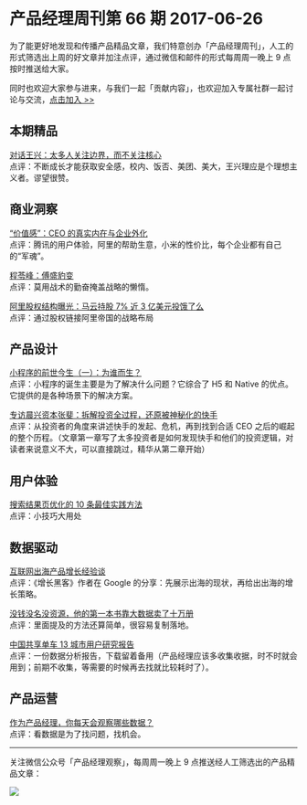 # 产品经理周刊第 66 期 2017-06-26

为了能更好地发现和传播产品精品文章，我们特意创办「产品经理周刊」，人工的形式筛选出上周的好文章并加注点评，通过微信和邮件的形式每周周一晚上 9 点按时推送给大家。     

同时也欢迎大家参与进来，与我们一起「贡献内容」，也欢迎加入专属社群一起讨论与交流，[点击加入 >>](http://mp.weixin.qq.com/s/w8DK1vV0f3Hpj7u3fCNsiw)   

## 本期精品  

[对话王兴：太多人关注边界，而不关注核心](https://mp.weixin.qq.com/s/SvLoGlrW3-mgkAAXhIRz5Q)   
点评：不断成长才能获取安全感，校内、饭否、美团、美大，王兴理应是个理想主义者。谬望很赞。        

## 商业洞察  

[“价值感”：CEO 的真实内在与企业外化](https://mp.weixin.qq.com/s/3YUbjHu6LN3HEWYstex4ew)   
点评：腾讯的用户体验，阿里的帮助生意，小米的性价比，每个企业都有自己的“军魂”。   

[程苓峰：傅盛豹变](https://mp.weixin.qq.com/s/v4JK9Qmo-0EsThrJY-rabw)   
点评：莫用战术的勤奋掩盖战略的懒惰。   

[阿里股权结构曝光：马云持股 7% 近 3 亿美元投饿了么](http://www.toutiao.com/i6434082524296643073/)   
点评：通过股权链接阿里帝国的战略布局       

## 产品设计 

[小程序的前世今生（一）：为谁而生？](https://mp.weixin.qq.com/s/FQ3njqK6HUZIROzhssFkxg)    
点评：小程序的诞生主要是为了解决什么问题？它综合了 H5 和 Native 的优点。它提供的是各种场景下的解决方案。   

[专访晨兴资本张斐：拆解投资全过程，还原被神秘化的快手](https://mp.weixin.qq.com/s/jtLpNZMPNUtATntq5ZC59w)     
点评：从投资者的角度来讲述快手的发起、危机，再到找到合适 CEO 之后的崛起的整个历程。（文章第一章写了太多投资者是如何发现快手和他们的投资逻辑，对读者来说意义不大，可以直接跳过，精华从第二章开始）   

## 用户体验

[搜索结果页优化的 10 条最佳实践方法](https://mp.weixin.qq.com/s/lBYHDpL7osqbagdqFyFY9Q)    
点评：小技巧大用处   

## 数据驱动

[互联网出海产品增长经验谈](https://mp.weixin.qq.com/s/s27TTebM2vaDdFv5KF7LLA)   
点评：《增长黑客》作者在 Google 的分享：先展示出海的现状，再给出出海的增长策略。  

[没钱没名没资源，他的第一本书靠大数据卖了十万册](https://mp.weixin.qq.com/s/PF1GvWLG9uYZp80slNKK8A)   
点评：里面提及的方法还算简单，很容易复制落地。  

[中国共享单车 13 城市用户研究报告](http://com-4jplus-temp.qiniudn.com/o2o-bike.pdf)   
点评：一份数据分析报告，下载留着备用（产品经理应该多收集收据，时不时就会用到；前期不收集，等需要的时候再去找就比较耗时了）。   

## 产品运营

[作为产品经理，你每天会观察哪些数据？](https://mp.weixin.qq.com/s/ANLtba-CQAeSSDCBVuNpiQ)   
点评：看数据是为了找问题，找机会。   

---
关注微信公众号「产品经理观察」，每周周一晚上 9 点推送经人工筛选出的产品精品文章：
  
![](http://com-4jplus-temp.qiniudn.com/pmweekly-weixin.jpg)   
